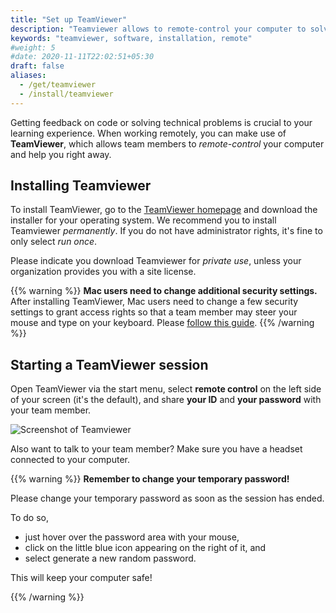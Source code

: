 ```yaml
---
title: "Set up TeamViewer"
description: "Teamviewer allows to remote-control your computer to solve technical issues."
keywords: "teamviewer, software, installation, remote"
#weight: 5
#date: 2020-11-11T22:02:51+05:30
draft: false
aliases:
  - /get/teamviewer
  - /install/teamviewer
---
```


Getting feedback on code or solving technical problems is crucial to your learning experience.
When working remotely, you can make use of **TeamViewer**,
which allows team members to *remote-control* your computer and help you right away.

## Installing Teamviewer

To install TeamViewer, go to the [TeamViewer homepage](https://www.teamviewer.com/en/download/windows/) and download the installer for your operating system.
We recommend you to install Teamviewer *permanently*. If you do not have administrator rights, it's fine to only select *run once*.

Please indicate you download Teamviewer for *private use*, unless your organization provides you with a site license.

{{% warning %}}
**Mac users need to change additional security settings.**
After installing TeamViewer, Mac users need to change a few security settings to grant access rights so that a team member may steer your mouse and type on your keyboard. Please [follow this guide](https://community.teamviewer.com/t5/Knowledge-Base/How-to-control-a-Mac-running-macOS-10-14-or-higher/ta-p/44699#toc-hId--1220346050).
{{% /warning %}}

## Starting a TeamViewer session

Open TeamViewer via the start menu, select **remote control** on the left side of your screen (it's the default), and share **your ID** and **your password** with your team member.

![Screenshot of Teamviewer](../teamviewer.png)

Also want to talk to your team member? Make sure you have a headset connected to your computer.

{{% warning %}}
**Remember to change your temporary password!**

Please change your temporary password as soon as the session has ended.

To do so,

- just hover over the password area with your mouse,
- click on the little blue icon appearing on the right of it, and
- select generate a new random password.

This will keep your computer safe!

{{% /warning %}}
